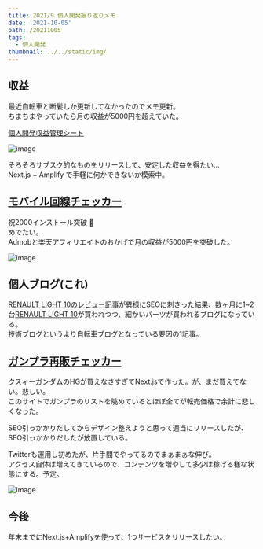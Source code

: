 ```yaml
---
title: 2021/9 個人開発振り返りメモ
date: '2021-10-05'
path: /20211005
tags:
  - 個人開発
thumbnail: ../../static/img/
---
```

## 収益
最近自転車と断髪しか更新してなかったのでメモ更新。  
ちまちまやっていたら月の収益が5000円を超えていた。  

[個人開発収益管理シート](https://docs.google.com/spreadsheets/d/1SVIe7kWE0mfFMQZV-sSAcMJpz0e-3FRjj3XFh_FaLAE/edit#gid=0)

![image](https://user-images.githubusercontent.com/34805701/135883272-1ee714d5-642c-4557-933a-54851e577495.png)

そろそろサブスク的なものをリリースして、安定した収益を得たい...\
Next.js + Amplify で手軽に何かできないか模索中。  

## [モバイル回線チェッカー](https://play.google.com/store/apps/details?id=app.winterer.mobilenetcheker&hl=ja&gl=US)

祝2000インストール突破 🎉\
めでたい。\
Admobと楽天アフィリエイトのおかげで月の収益が5000円を突破した。

![image](https://user-images.githubusercontent.com/34805701/135882063-5b63c3f6-a394-4424-956a-5a5587cce5ff.png)

## 個人ブログ(これ)

[RENAULT LIGHT 10のレビュー記事](https://recolog.winterer.app/20190928/)が異様にSEOに刺さった結果、数ヶ月に1~2台[RENAULT LIGHT 10](https://amzn.to/3Bd8tWZ)が買われつつ、細かいパーツが買われるブログになっている。\
技術ブログというより自転車ブログとなっている要因の1記事。

## [ガンプラ再販チェッカー](https://gp-calendar.winterer.app/schedule/202110)

クスィーガンダムのHGが買えなさすぎてNext.jsで作った。が、まだ買えてない。悲しい。  
このサイトでガンプラのリストを眺めているとほぼ全てが転売価格で余計に悲しくなった。

SEO引っかかりだしてからデザイン整えようと思って適当にリリースしたが、SEO引っかかりだしたが放置している。

Twitterも運用し初めたが、片手間でやってるのでまぁまぁな伸び。  
アクセス自体は増えてきているので、コンテンツを増やして多少は稼げる様な状態にする。予定。


![image](https://user-images.githubusercontent.com/34805701/135882580-a0de3a63-c67c-4dd2-ab85-d42ace34d750.png)

## 今後

年末までにNext.js+Amplifyを使って、1つサービスをリリースしたい。
